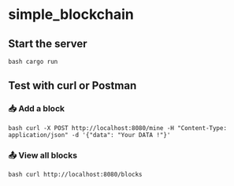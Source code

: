 # simple_blockchain

## Start the server

``bash
cargo run
``

## Test with curl or Postman

### 📥 Add a block

``bash
curl -X POST http://localhost:8080/mine -H "Content-Type: application/json" -d '{"data": "Your DATA !"}'
``

### 📤 View all blocks

``bash
curl http://localhost:8080/blocks
``
